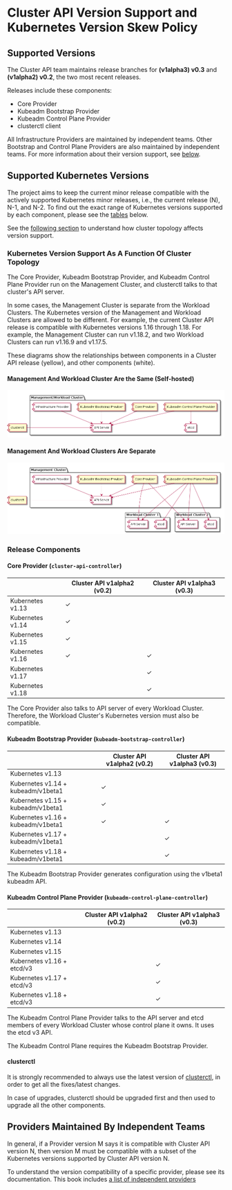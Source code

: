 # Cluster API Version Support and Kubernetes Version Skew Policy

## Supported Versions

The Cluster API team maintains release branches for **(v1alpha3) v0.3** and **(v1alpha2) v0.2**, the two most recent releases.

Releases include these components:

- Core Provider
- Kubeadm Bootstrap Provider
- Kubeadm Control Plane Provider
- clusterctl client

All Infrastructure Providers are maintained by independent teams. Other Bootstrap and Control Plane Providers are also maintained by independent teams. For more information about their version support, see [below](#providers-maintained-by-independent-teams).

## Supported Kubernetes Versions

The project aims to keep the current minor release compatible with the actively supported Kubernetes minor releases, i.e., the current release (N), N-1, and N-2. To find out the exact range of Kubernetes versions supported by each  component, please see the [tables](#release-components) below.

See the [following section](#kubernetes-version-support-as-a-function-of-cluster-topology) to understand how cluster topology affects version support.

### Kubernetes Version Support As A Function Of Cluster Topology

The Core Provider, Kubeadm Bootstrap Provider, and Kubeadm Control Plane Provider run on the Management Cluster, and clusterctl talks to that cluster's API server.

In some cases, the Management Cluster is separate from the Workload Clusters. The Kubernetes version of the Management and Workload Clusters are allowed to be different. For example, the current Cluster API release is compatible with Kubernetes versions 1.16 through 1.18. For example, the Management Cluster can run v1.18.2, and two Workload Clusters can run v1.16.9 and v1.17.5.

These diagrams show the relationships between components in a Cluster API release (yellow), and other components (white).

#### Management And Workload Cluster Are the Same (Self-hosted)

![Management/Workload Same Cluster](../images/management-workload-same-cluster.png)

#### Management And Workload Clusters Are Separate

![Management/Workload Separate Clusters](../images/management-workload-separate-clusters.png)

### Release Components

#### Core Provider (`cluster-api-controller`)

||Cluster API v1alpha2 (v0.2)|Cluster API v1alpha3 (v0.3)|
|-|-|-|
|Kubernetes v1.13|✓||
|Kubernetes v1.14|✓||
|Kubernetes v1.15|✓||
|Kubernetes v1.16|✓|✓|
|Kubernetes v1.17||✓|
|Kubernetes v1.18||✓|

The Core Provider also talks to API server of every Workload Cluster. Therefore, the Workload Cluster's Kubernetes version must also be compatible.

#### Kubeadm Bootstrap Provider (`kubeadm-bootstrap-controller`)

||Cluster API v1alpha2 (v0.2)|Cluster API v1alpha3 (v0.3)|
|-|-|-|
|Kubernetes v1.13|||
|Kubernetes v1.14 + kubeadm/v1beta1|✓||
|Kubernetes v1.15 + kubeadm/v1beta1|✓||
|Kubernetes v1.16 + kubeadm/v1beta1|✓|✓|
|Kubernetes v1.17 + kubeadm/v1beta1||✓|
|Kubernetes v1.18 + kubeadm/v1beta1||✓|

The Kubeadm Bootstrap Provider generates configuration using the v1beta1 kubeadm API.

#### Kubeadm Control Plane Provider (`kubeadm-control-plane-controller`)

||Cluster API v1alpha2 (v0.2)|Cluster API v1alpha3 (v0.3)|
|-|-|-|
|Kubernetes v1.13|||
|Kubernetes v1.14|||
|Kubernetes v1.15|||
|Kubernetes v1.16 + etcd/v3||✓|
|Kubernetes v1.17 + etcd/v3||✓|
|Kubernetes v1.18 + etcd/v3||✓|

The Kubeadm Control Plane Provider talks to the API server and etcd members of every Workload Cluster whose control plane it owns. It uses the etcd v3 API.

The Kubeadm Control Plane requires the Kubeadm Bootstrap Provider.

#### clusterctl

It is strongly recommended to always use the latest version of [clusterctl](../clusterctl/overview.md), in order to 
get all the fixes/latest changes. 

In case of upgrades, clusterctl should be upgraded first and then used to upgrade all the other components.

## Providers Maintained By Independent Teams

In general, if a Provider version M says it is compatible with Cluster API version N, then version M must be compatible with a subset of the Kubernetes versions supported by Cluster API version N.

To understand the version compatibility of a specific provider, please see its documentation. This book includes [a list of independent providers](providers.md)
